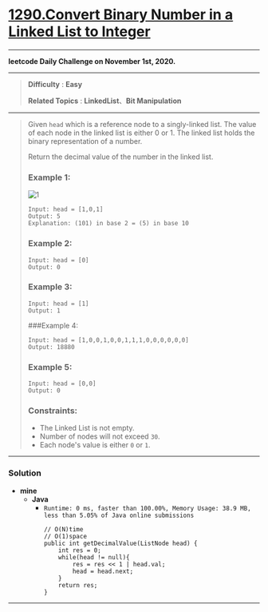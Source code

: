 # [1290.Convert Binary Number in a Linked List to Integer](https://leetcode.com/problems/convert-binary-number-in-a-linked-list-to-integer/)

---

**leetcode Daily Challenge on November 1st, 2020.**

---

> **Difficulty** : **Easy**
>
> **Related Topics** : **LinkedList**、**Bit Manipulation**

---

> Given `head` which is a reference node to a singly-linked list. The value of each node in the linked list is either 0 or 1. The linked list holds the binary representation of a number.
>
> Return the decimal value of the number in the linked list.
>
>
> ### Example 1:
> ![1](https://assets.leetcode.com/uploads/2019/12/05/graph-1.png)
> ```
> Input: head = [1,0,1]
> Output: 5
> Explanation: (101) in base 2 = (5) in base 10
> ```
>
> ### Example 2:
> ```
> Input: head = [0]
> Output: 0
> ```
>
> ### Example 3:
> ```
> Input: head = [1]
> Output: 1
> ```
>
> ###Example 4:
> ```
> Input: head = [1,0,0,1,0,0,1,1,1,0,0,0,0,0,0]
> Output: 18880
> ```
>
> ### Example 5:
> ```
> Input: head = [0,0]
> Output: 0
> ```
>
> ### Constraints:
> * The Linked List is not empty.
> * Number of nodes will not exceed `30`.
> * Each node's value is either `0` or `1`.

---

### Solution
* **mine**
  * **Java**
    * `Runtime: 0 ms, faster than 100.00%, Memory Usage: 38.9 MB, less than 5.05% of Java online submissions`
      ```
      // O(N)time
      // O(1)space
      public int getDecimalValue(ListNode head) {
          int res = 0;
          while(head != null){
              res = res << 1 | head.val;
              head = head.next;
          }
          return res;
      }
      ```

---
